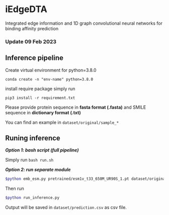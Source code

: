 # iEdgeDTA
Integrated edge information and 1D graph convolutional neural networks for binding affinity prediction

### Update 09 Feb 2023

## Inference pipeline

Create virtual environment for python=3.8.0

`conda create -n "env-name" python=3.8.0`

install require package simply run

`pip3 install -r requirement.txt`

Please provide protein sequence in **fasta format (.fasta)** and SMILE sequence in **dictionary format (.txt)**

You can find an example in `dataset/original/sample_*`

## Runing inference

***Option 1: bash script (full pipeline)***

Simply run `bash run.sh`

***Option 2: run separate module***

```bash
$python emb_esm.py pretrained/esm1v_t33_650M_UR90S_1.pt dataset/original/proteins.fasta dataset/esm_emb/
```
Then run
```bash
$python run_inference.py
```

Output will be saved in `dataset/prediction.csv` as csv file.